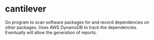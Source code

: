 # cantilever
Go program to scan software packages for and record dependencies on other packages.  Uses AWS DynamoDB to track the dependencies.  Eventually will allow the generation of reports.
